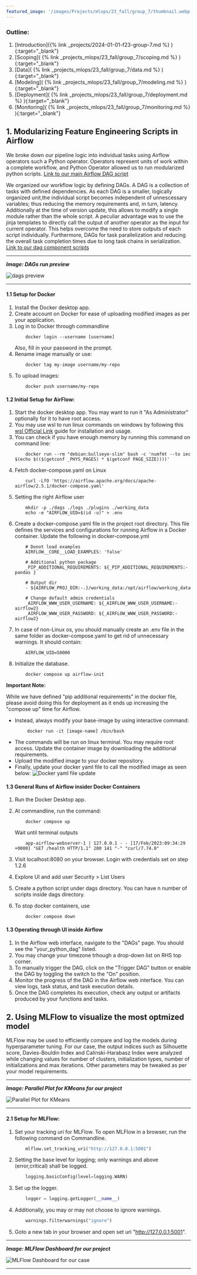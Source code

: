 ```yaml
---
featured_image: '/images/Projects/mlops/23_fall/group_7/thumbnail.webp'
---
```


### Outline:
1. [Introduction]({% link _projects/2024-01-01-f23-group-7.md %} ){:target="_blank"}<br>
2. [Scoping]( {% link _projects_mlops/23_fall/group_7/scoping.md %} ){:target="_blank"}<br>
3. [Data]( {% link _projects_mlops/23_fall/group_7/data.md %} ){:target="_blank"}<br>
4. [Modeling]( {% link _projects_mlops/23_fall/group_7/modeling.md %} ){:target="_blank"}<br>
5. [Deployment]( {% link _projects_mlops/23_fall/group_7/deployment.md %} ){:target="_blank"}<br>
6. [Monitoring]( {% link _projects_mlops/23_fall/group_7/monitoring.md %} ){:target="_blank"}<br>

## 1. Modularizing Feature Engineering Scripts in Airflow
We broke down our pipeline logic into individual tasks using Airflow operators such a Python operator. Operators represent units of work within a complete workflow, and Python Operator allowed us to run modularized python scripts.
[Link to our main Airflow DAG script](https://github.com/Thomas-George-T/Ecommerce-Data-MLOps/blob/main/dags/src/airflow.py)

We organized our workflow logic by defining DAGs. A DAG is a collection of tasks with defined dependencies. As each DAG is a smaller, logically organized unit,the individual script becomes independent of unnescessary variables; thus reducing the memory requirements and, in turn, latency. Additionally at the time of version update, this allows to modify a single module rather than the whole script. A peculiar advantage was to use the jinja templates to directly call the output of another operator as the input for current operator. This helps overcome the need to store outputs of each script individually. Furthermore, DAGs for task parallelization and reducing the overall task completion times due to long task chains in serialization.
[Link to our dag component scripts](https://github.com/Thomas-George-T/Ecommerce-Data-MLOps/tree/main/dags/src)

<hr>

**_Image: DAGs run preview_**

![dags preview](/images/Projects/mlops/23_fall/group_7/dags.webp)

<hr>

#### 1.1 Setup for Docker

1. Install the Docker desktop app.
2. Create account on Docker for ease of uploading modified images as per your application.
3. Log in to Docker through commandline
    ```
        docker login --username [username]
    ```
    Also, fill in your password in the prompt.
4. Rename image manually or use:
    ```
        docker tag my-image username/my-repo
    ```
5. To upload images:
    ```
        docker push username/my-repo
    ```

#### 1.2 Initial Setup for AirFlow:

1. Start the docker desktop app. You may want to run it "As Administrator" optionally for it to have root access.
2. You may use wsl to run linux commands on windows by following this [wsl Official Link](https://learn.microsoft.com/en-us/windows/wsl/install) guide for installation and usage.
3. You can check if you have enough memory by running this command on command line:
    ```
        docker run --rm "debian:bullseye-slim" bash -c 'numfmt --to iec $(echo $(($(getconf _PHYS_PAGES) * $(getconf PAGE_SIZE))))'
    ```
4. Fetch docker-compose.yaml on Linux
    ```
        curl -LfO 'https://airflow.apache.org/docs/apache-airflow/2.5.1/docker-compose.yaml'
    ```
5. Setting the right Airflow user
    ```
        mkdir -p ./dags ./logs ./plugins ./working_data
        echo -e "AIRFLOW_UID=$(id -u)" > .env
    ```
6. Create a docker-compose.yaml file in the project root directory. This file defines the services and configurations for running Airflow in a Docker container. Update the following in docker-compose.yml
    ```    
        # Donot load examples
        AIRFLOW__CORE__LOAD_EXAMPLES: 'false'
        
        # Additional python package
        _PIP_ADDITIONAL_REQUIREMENTS: ${_PIP_ADDITIONAL_REQUIREMENTS:- pandas }
        
        # Output dir
        - ${AIRFLOW_PROJ_DIR:-.}/working_data:/opt/airflow/working_data
        
        # Change default admin credentials
        _AIRFLOW_WWW_USER_USERNAME: ${_AIRFLOW_WWW_USER_USERNAME:-airflow2}
        _AIRFLOW_WWW_USER_PASSWORD: ${_AIRFLOW_WWW_USER_PASSWORD:-airflow2}
    ```
7. In case of non-Linux os, you should manually create an .env file in the same folder as docker-compose.yaml to get rid of unnecessary warnings. It should contain:
    ```
        AIRFLOW_UID=50000
    ```
8. Initialize the database.
    ```
        docker compose up airflow-init
    ```

**Important Note:**
    
While we have defined "pip additional requirements" in the docker file, please avoid doing this for deployment as it ends up increasing the "compose up" time for Airflow. 
- Instead, always modify your base-image by using interactive command:
```
        docker run -it [image-name] /bin/bash
```
- The commands will be run on linux terminal. You may require root access. Update the container image by downloading the additional requirements.
- Upload the modified image to your docker repository. 
- Finally, update your docker yaml file to call the modified image as seen below:
        ![Docker yaml file update](/images/Projects/mlops/23_fall/group_7/docker_yaml_imageupdate.webp)

#### 1.3 General Runs of Airflow insider Docker Containers

1. Run the Docker Desktop app.
2. At commandline, run the command:
    ```
        docker compose up
    ```

    Wait until terminal outputs

    ```
        app-airflow-webserver-1 | 127.0.0.1 - - [17/Feb/2023:09:34:29 +0000] "GET /health HTTP/1.1" 200 141 "-" "curl/7.74.0"
    ```
3. Visit localhost:8080 on your browser. Login with credentials set on step 1.2.6
4. Explore UI and add user Security > List Users
5. Create a python script under dags directory. You can have n number of scripts inside dags directory.
6. To stop docker containers, use
    ```
        docker compose down
    ```

#### 1.3 Operating through UI inside Airflow

1. In the Airflow web interface, navigate to the "DAGs" page. You should see the "your_python_dag" listed.
2. You may change your timezone trhough a drop-down list on RHS top corner.
3. To manually trigger the DAG, click on the "Trigger DAG" button or enable the DAG by toggling the switch to the "On" position.
4. Monitor the progress of the DAG in the Airflow web interface. You can view logs, task status, and task execution details.
5. Once the DAG completes its execution, check any output or artifacts produced by your functions and tasks.

## 2. Using MLFlow to visualize the most optmized model

MLFlow may be used to efficiently compare and log the models during hyperparameter tuning. For our case, the output indices such as Silhouette score, Davies-Bouldin Index and Calinski-Harabasz Index were analyzed while changing values for number of clusters, initialization types, number of initializations and max iterations. Other parameters may be tweaked as per your model requirements.

<hr>

**_Image: Parallel Plot for KMeans for our project_**

![Parallel Plot for KMeans](/images/Projects/mlops/23_fall/group_7/KMeans_Parallelplot.webp)

<hr>

#### 2.1 Setup for MLFlow:

1. Set your tracking uri for MLFlow. To open MLFlow in a browser, run the following command on Commandline.
    ```python
        mlflow.set_tracking_uri("http://127.0.0.1:5001")
    ```
2. Setting the base level for logging; only warnings and above (error,critical) shall be logged.
    ```python
        logging.basicConfig(level=logging.WARN)
    ```
3. Set up the logger.
    ```python
        logger = logging.getLogger(__name__)
    ```
4. Additionally, you may or may not choose to ignore warnings.
    ```python
        warnings.filterwarnings("ignore")
    ```
5. Goto a new tab in your browser and open set uri "http://127.0.0.1:5001".

<hr>

**_Image: MLFlow Dashboard for our project_**

![MLFlow Dashboard for our case](/images/Projects/mlops/23_fall/group_7/MLFlow_dashboard.webp)

<hr>